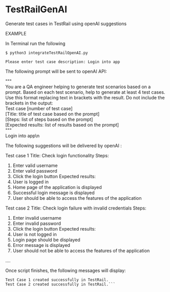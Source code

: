 # TestRailGenAI
Generate test cases in TestRail using openAI suggestions

EXAMPLE

In Terminal run the following

```
$ python3 integrateTestRailOpenAI.py
```

```Please enter test case description: Login into app```

The following prompt will be sent to openAI API:

"""<br>
You are a QA engineer helping to generate test scenarios based on a prompt. Based on each test scenario, help to generate at least 4 test cases. Use this format replacing text in brackets with the result. Do not include the brackets in the output:<br>
 Test case [number of test case]<br>
 [Title: title of test case based on the prompt]<br>
 [Steps: list of steps based on the prompt]<br>
 [Expected results: list of results based on the prompt]<br>
"""<br>
Login into app\n

The following suggestions will be delivered by openAI :

Test case 1
 Title: Check login functionality
 Steps:
 1. Enter valid username
 2. Enter valid password
 3. Click the login button
Expected results:
 1. User is logged in
 2. Home page of the application is displayed
 3. Successful login message is displayed
 4. User should be able to access the features of the application

Test case 2
 Title: Check login failure with invalid credentials
 Steps:
 1. Enter invalid username
 2. Enter invalid password
 3. Click the login button
Expected results:
 1. User is not logged in
 2. Login page should be displayed
 3. Error message is displayed
 4. User should not be able to access the features of the application
 
 ....

Once script finishes, the following messages will display:

```Total Tokens: 425
Test Case 1 created successfully in TestRail.
Test Case 2 created successfully in TestRail.```
